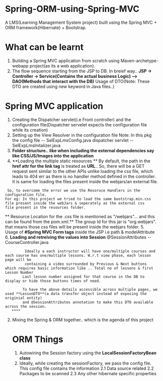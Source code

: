 # Spring-ORM-using-Spring-MVC
A LMS(Learning Management System project) built using the Spring MVC + ORM framework(Hibernate) + Bootstrap.
# What can be learnt

1. Building a Spring MVC application from scratch using Maven-archetype-webapp project(as its a web application).
2. The flow sequence starting from the JSP to DB. In breief way..
      **JSP -> Controller -> Service(Contains the actual business Logic) --> DAO(Methods that interact with the DB)**
      Usage of DTO(Note: These DTO are created using new keyword in Java files..)
  # Spring MVC application
   1. Creating the Dispatcher servlet(i.e Front controller) and the configuration file(Dispatcher servelet expects the configuration file while its creation)
   2. Setting up the View Resolver in the configuration file
  Note: In this pkg the config file -- SelExpLmsConfig.java
                        dispatcher servlet -- SelExpLmsInitalizer.java
   3. **Folder structure.. like when including the external dependencies say like CSS/JS/Images into the application**                     
   4. **Loading the multiple static resources **
    By default, the path in the **href attr for the link tag** is treated as **URL**.. So, there will be a GET request sent similar to the other APIs 
    unlike loading the css file, which leads to 404 err as there is no handler method defined in the controller. It is same for loading the files 
    present inside the webjars/an external file.
    
     So, to overcome the error we use the Resoruce Handlers in the configuration file. 
    For eg: In this project we tried to load the same bootstrap.min.css file present inside the webJars & seperately as the external css
    file present in the resources folder.
    
   ** Resource Location for the .css file is mentioned as "/webjars"... and this can be found from the pom.xml.** The group Id for this jar is "org.webjars".
    that means those css files will be present inside the webjars folder.
  5. Usage of **#Spring MVC Form tags** inside the JSP
            i.e path & modelAttribute
  6. **Loading and retreiving the values into Session**
                          @SessionAttributes -- CourseController.java
                          
             Ideally a each instructor will have one/multiple courses and each course has one/multiple lessons. W.r.t view phase, each lesson page will be
             containing a video surrounded by Previous & Next buttons which requires basic information like .. Total no of lessons & first Lesson Number
            Last lesson number assigned for that course in the DB to display or hide those buttons times of need.

            To have the above details accessible across multiple pages, we used **LessonDTO**(a data transfer object instead of exposing the originial entity)
            and @SessionAttributes annotation to make this DTO available across the session.
       ****    
2. Mixing the Spring & ORM together.. which is the agenda of this project
   # ORM Things
   1. Autowiring the Session factory using the **LocalSessionFactoryBean class**
   2. Ideally, while creating the sessionFactory, we pass the config file. This config file contains the information
      2.1 Data source related
      2.2 Packages to be scanned
      2.3 Any other hibernate specific properties
